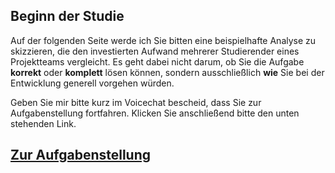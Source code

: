 
## Beginn der Studie

Auf der folgenden Seite werde ich Sie bitten eine beispielhafte Analyse zu skizzieren, die den investierten Aufwand mehrerer Studierender eines Projektteams vergleicht. Es geht dabei nicht darum, ob Sie die Aufgabe **korrekt** oder **komplett** lösen können, sondern ausschließlich **wie** Sie bei der Entwicklung generell vorgehen würden. 

Geben Sie mir bitte kurz im Voicechat bescheid, dass Sie zur Aufgabenstellung fortfahren. Klicken Sie anschließend bitte den unten stehenden Link.

## [Zur Aufgabenstellung](https://github.com/FelixRDL/Plugin-Challenge/blob/master/aufgabenstellung.md)
